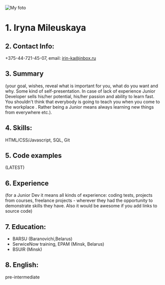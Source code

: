 
![My foto](https://pp.userapi.com/c850232/v850232312/405f1/WS3yICCaSss.jpg)

# 1. **Iryna Mileuskaya**
## 2. __Contact Info:__  
+375-44-721-45-07, email: irin-ka@inbox.ru
## 3. __Summary__ 
(your goal, wishes, reveal what is important for you, what do you want and why.
Some kind of self-presentation. In case of lack of experience  Junior Developer sells his/her potential, his/her passion and ability to learn fast. You shouldn't think that everybody is going to teach you when you come to the workplace . Rather being a Junior means always
learning new things from everywhere etc.).
## 4. __Skills:__ 
HTML/CSS/Javascript, SQL, Git
## 5. __Code examples__
 (LATEST)
## 6. __Experience__
 (for a Junior Dev it means all kinds of experience: coding tests, projects from courses,
freelance projects - wherever they had the opportunity to demonstrate skills they have.
Also it would be awesome if you add links to source code)
## 7. __Education:__ 
* BARSU (Baranovichi,Belarus)
* SerwiceNow training, EPAM (Minsk, Belarus)
* BSUIR (Minsk)
## 8. __English:__ 
pre-intermediate

